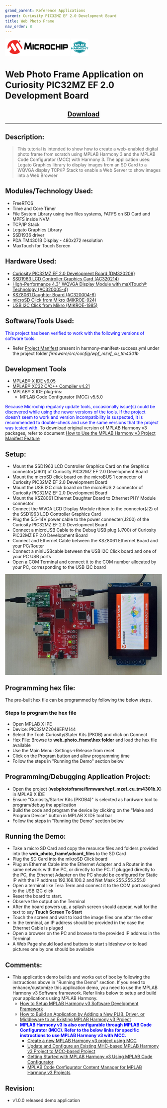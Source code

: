 ```yaml
---
grand_parent: Reference Applications
parent: Curiosity PIC32MZ EF 2.0 Development Board
title: Web Photo Frame
nav_order: 8
---
```


<img src="images/microchip_logo.png">
<img src="images/microchip_mplab_harmony_logo_small.png">

# Web Photo Frame Application on Curiosity PIC32MZ EF 2.0 Development Board
<h2 align="center"> <a href="https://github.com/Microchip-MPLAB-Harmony/reference_apps/releases/latest/download/webphotoframe.zip" > Download </a> </h2>

----

## Description:
> This tutorial is intended to show how to create a web-enabled digital photo frame from scratch using MPLAB Harmony 3 and the MPLAB Code Configurator (MCC) with Harmony 3.
> The application uses:
> Legato Graphics library to display images from an SD Card to a WQVGA display
> TCP/IP Stack to enable a Web Server to show images into a Web Browser

## Modules/Technology Used:
- FreeRTOS
- Time and Core Timer
- File System Library using two files systems, FATFS on SD Card and MPFS inside NVM
- TCP/IP Stack
- Legato Graphics Library
- SSD1936 driver
- PDA TM4301B Display - 480x272 resolution
- MaxTouch for Touch Screen

## Hardware Used:
- [Curiosity PIC32MZ EF 2.0 Development Board (DM320209)]( https://www.microchip.com/Developmenttools/ProductDetails/DM320209 )   
- [SSD1963 LCD Controller Graphics Card (AC320214)]( https://www.microchip.com/Developmenttools/ProductDetails/AC320214)
- [High-Performance 4.3" WQVGA Display Module with maXTouch® Technology (AC320005-4)]( https://www.microchip.com/developmenttools/ProductDetails/AC320005-4 )
- [KSZ8061 Daughter Board (AC320004-6)]( https://www.microchip.com/en-us/development-tool/ac320004-6 )
- [microSD Click from Mikro (MIKROE-924)]( https://www.mikroe.com/microsd-click )
- [USB I2C Click from Mikro (MIKROE-1985)]( https://www.mikroe.com/usb-i2c-click )

## Software/Tools Used:
<span style="color:blue"> This project has been verified to work with the following versions of software tools:</span>  

- Refer [Project Manifest](./firmware/src/config/wpf_mzef_cu_tm4301b/harmony-manifest-success.yml) present in harmony-manifest-success.yml under the project folder *firmware/src/config/wpf_mzef_cu_tm4301b*  

## Development Tools
- [MPLAB® X IDE v6.05](https://www.microchip.com/mplab/mplab-x-ide)
- [MPLAB® XC32 C/C++ Compiler v4.21](https://www.microchip.com/mplab/compilers)
- MPLAB® X IDE plug-ins:
  - MPLAB Code Configurator (MCC) v5.5.0

<span style="color:blue"> Because Microchip regularly update tools, occasionally issue(s) could be discovered while using the newer versions of the tools. If the project doesn’t seem to work and version incompatibility is suspected, It is recommended to double-check and use the same versions that the project was tested with. </span> To download original version of MPLAB Harmony v3 packages, refer to document [How to Use the MPLAB Harmony v3 Project Manifest Feature](https://ww1.microchip.com/downloads/en/DeviceDoc/How-to-Use-the-MPLAB-Harmony-v3-Project-Manifest-Feature-DS90003305.pdf)

## Setup:
- Mount the SSD1963 LCD Controller Graphics Card on the Graphics connector(J601) of Curiosity PIC32MZ EF 2.0 Development Board
- Mount the microSD click board on the microBUS 1 connector of Curiosity PIC32MZ EF 2.0 Development Board
- Mount the USB I2C click board on the microBUS 2 connector of Curiosity PIC32MZ EF 2.0 Development Board
- Mount the KSZ8061 Ethernet Daughter Board to Ethernet PHY Module connector
- Connect the WVGA LCD Display Module ribbon to the connector(J2) of the SSD1963 LCD Controller Graphics Card    
- Plug the 5.5-14V power cable to the power connecter(J200) of the Curiosity PIC32MZ EF 2.0 Development Board  
- Connect a microUSB Cable to the Debug USB plug (J700) of Curiosity PIC32MZ EF 2.0 Development Board
- Connect and Ethernet Cable between the KSZ8061 Ethernet Board and your PC/Router
- Connect a miniUSBcable between the USB I2C Click board and one of your PC USB ports
- Open a COM Terminal and connect it to the COM number allocated by your PC, corresponding to the USB I2C board
<img src="images/web_photo_frame_setup.png" align="middle">


## Programming hex file:
The pre-built hex file can be programmed by following the below steps.

### Steps to program the hex file
- Open MPLAB X IPE
- Device: PIC32MZ2048EFM144
- Select the Tool: Curiosity/Stater Kits (PKOB) and click on Connect
- Hex File: Browse to **web_photo_frame\hex folder** and load the hex file available
- Use the Main Menu: Settings->Release from reset
- Click on the Program button and allow programming time
- Follow the steps in "Running the Demo" section below


## Programming/Debugging Application Project:
- Open the project (**webphotoframe/firmware/wpf_mzef_cu_tm4301b.X**) in MPLAB X IDE
- Ensure "Curiosity/Starter Kits (PKOB4)" is selected as hardware tool to program/debug the application
- Build the code and program the device by clicking on the "Make and Program Device" button in MPLAB X IDE tool bar
- Follow the steps in "Running the Demo" section below


## Running the Demo:
- Take a micro SD Card and copy the resource files and folders provided into the **web_photo_frame\sdcard_files** to the SD Card
- Plug the SD Card into the mikroSD Click board
- Plug an Ethernet Cable into the Ethernet Adapter and a Router in the same network with the PC, or directly to the PC. If plugged directly to the PC, the Ethernet Adapter on the PC should be configured for Static IP with the IP address 192.168.100.2 and Net Mask 255.255.255.0
- Open a terminal like Tera Term and connect it to the COM port assigned to the USB I2C click
- Reset the board to start.
- Observe the output on the Terminal
- After the board powers up, a splash screen should appear, wait for the text to say **Touch Screen To Start**
- Touch the screen and wait to load the image files one after the other
- In the terminal, an IP address should be provided in the case the Ethernet Cable is pluged
- Open a browser on the PC and browse to the provided IP address in the Terminal
- A Web Page should load and buttons to start slideshow or to load pictures one by one should be available

## Comments:
- This application demo builds and works out of box by following the instructions above in "Running the Demo" section. If you need to enhance/customize this application demo, you need to use the MPLAB Harmony v3 Software framework. Refer links below to setup and build your applications using MPLAB Harmony.
	- [How to Setup MPLAB Harmony v3 Software Development Framework](https://ww1.microchip.com/downloads/en/DeviceDoc/How_to_Setup_MPLAB_%20Harmony_v3_Software_Development_Framework_DS90003232C.pdf)
	- [How to Build an Application by Adding a New PLIB, Driver, or Middleware to an Existing MPLAB Harmony v3 Project](http://ww1.microchip.com/downloads/en/DeviceDoc/How_to_Build_Application_Adding_PLIB_%20Driver_or_Middleware%20_to_MPLAB_Harmony_v3Project_DS90003253A.pdf)
	- <span style="color:blue"> **MPLAB Harmony v3 is also configurable through MPLAB Code Configurator (MCC). Refer to the below links for specific instructions to use MPLAB Harmony v3 with MCC.**</span>
		- [Create a new MPLAB Harmony v3 project using MCC](https://microchipdeveloper.com/harmony3:getting-started-training-module-using-mcc)
		- [Update and Configure an Existing MHC-based MPLAB Harmony v3 Project to MCC-based Project](https://microchipdeveloper.com/harmony3:update-and-configure-existing-mhc-proj-to-mcc-proj)
		- [Getting Started with MPLAB Harmony v3 Using MPLAB Code Configurator](https://www.youtube.com/watch?v=KdhltTWaDp0)
		- [MPLAB Code Configurator Content Manager for MPLAB Harmony v3 Projects](https://www.youtube.com/watch?v=PRewTzrI3iE)

## Revision:
- v1.0.0 released demo application
